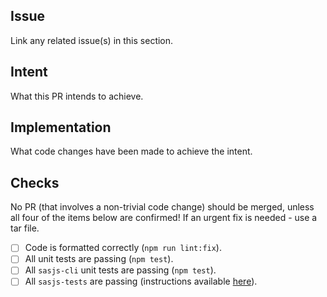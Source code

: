 ## Issue

Link any related issue(s) in this section.

## Intent

What this PR intends to achieve.

## Implementation

What code changes have been made to achieve the intent.

## Checks

No PR (that involves a non-trivial code change) should be merged, unless all four of the items below are confirmed!  If an urgent fix is needed - use a tar file.

- [ ] Code is formatted correctly (`npm run lint:fix`).
- [ ] All unit tests are passing (`npm test`).
- [ ] All `sasjs-cli` unit tests are passing (`npm test`).
- [ ] All `sasjs-tests` are passing (instructions available [here](https://github.com/sasjs/adapter/blob/master/sasjs-tests/README.md)).
